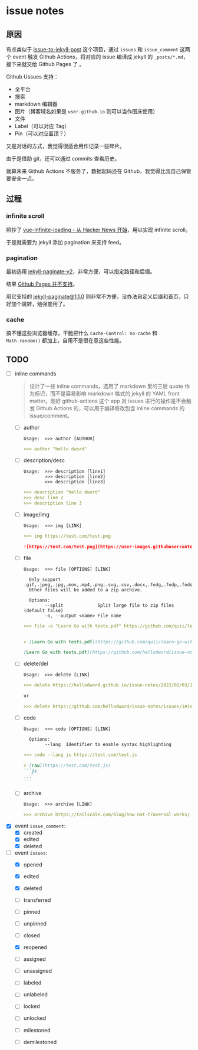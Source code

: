 # issue notes

## 原因

有点类似于 [issue-to-jekyll-post](https://github.com/yoshum/issue-to-jekyll-post) 这个项目，通过 `issues` 和 `issue_comment` 这两个 event 触发 Github Actions，将对应的 issue 编译成 jekyll 的 `_posts/*.md`，接下来就交给 Github Pages 了 。

Github Ussues 支持：
- 全平台
- 搜索
- markdown 编辑器
- 图片（博客域名如果是 `user.github.io` 则可以当作图床使用）
- 文件
- Label（可以对应 Tag）
- Pin（可以对应置顶？）

又是对话的方式，我觉得很适合用作记录一些碎片。

由于是借助 git，还可以通过 commits 查看历史。

就算未来 Github Actions 不服务了，数据起码还在 Github，我觉得比我自己保管要安全一点。

## 过程

### infinite scroll

照抄了 [vue-infinite-loading - 从 Hacker News 开始](https://github.com/PeachScript/vue-infinite-loading/blob/4baed2bb078f076d3bff48c783ed324236630ed6/docs/zh/guide/start-with-hn.md)，用以实现 infinite scroll。

于是就需要为 jekyll 添加 pagination 来支持 feed。

### pagination

最初选用 [jekyll-paginate-v2](https://github.com/sverrirs/jekyll-paginate-v2)，非常方便，可以指定路径和后缀。

结果 [Github Pages 并不支持](https://pages.github.com/versions/)。

用它支持的 [jekyll-paginate@1.1.0](https://github.com/jekyll/jekyll-paginate/tree/v1.1.0) 则非常不方便，没办法自定义后缀和首页，只好加个跳转，勉强能用了。

### cache

搞不懂这些浏览器缓存，干脆把什么 `Cache-Control: no-cache` 和 `Math.random()` 都加上，自用不是很在意这些性能。


## TODO

  - [ ] inline commands
    > 设计了一些 inline commands，选用了 markdown 里的三层 quote 作为标识，而不是容易影响 markdown 格式的 jekyll 的 YAML front matter。刚好 github-actions 这个 app 对 issues 进行的操作是不会触发 Github Actions 的，可以用于编译修改包含 inline commands 的 issue/comment。
    - [ ] author
      ```
      Usage:  >>> author [AUTHOR]
      ```
      ```md
      >>> author "hello dword"
      ```
    - [ ] description/desc
      ```
      Usage:  >>> description [line1]
              >>> description [line2]
              >>> description [line3]
      ```
      ```md
      >>> description "hello dword"
      >>> desc line 2
      >>> description line 3
      ```
    - [ ] image/img
      ```
      Usage:  >>> img [LINK]
      ```
      ```md
      >>> img https://test.com/test.png

      ![https://test.com/test.png](https://user-images.githubusercontent.com/1234567/12345678.png)
      ```
    - [ ] file
      ```
      Usage:  >>> file [OPTIONS] [LINK]

        Only support .gif,.jpeg,.jpg,.mov,.mp4,.png,.svg,.csv,.docx,.fodg,.fodp,.fods,.fodt,.gz,.log,.md,.odf,.odg,.odp,.ods,.odt,.pdf,.pptx,.txt,.xls,.xlsx,.zip.
        Other files will be added to a zip archive.

        Options:
              --split             Split large file to zip files (default false)
              -o, --output <name> File name
      ```

      ```md
      >>> file -o "Learn Go with tests.pdf" https://github.com/quii/learn-go-with-tests/releases/download/12.5.0/learn-go-with-tests.pdf


      > [Learn Go with tests.pdf](https://github.com/quii/learn-go-with-tests/releases/download/12.5.0/learn-go-with-tests.pdf)

      [Learn Go with tests.pdf](https://github.com/hellodword/issue-notes/files/1234567/default.pdf)
      ```
    - [ ] delete/del
      ```
      Usage:  >>> delete [LINK]
      ```

      ```md
      >>> delete https://hellodword.github.io/issue-notes/2022/02/03/1-1029028094.html

      or

      >>> delete https://github.com/hellodword/issue-notes/issues/1#issuecomment-1029028094
      ```
    - [ ] code
      ```
      Usage:  >>> code [OPTIONS] [LINK]

        Options:
              --lang  Identifier to enable syntax highlighting
      ```

      ~~~md
      >>> code --lang js https://test.com/test.js

      > [raw](https://test.com/test.js)
      ```js
      ...
      ```
      ~~~
    - [ ] archive
      ```
      Usage:  >>> archive [LINK]
      ```
      ```md
      >>> archive https://tailscale.com/blog/how-nat-traversal-works/
      ```
  - [x] event `issue_comment`:
    - [x] created
    - [x] edited
    - [x] deleted
  - [ ] event `issues`:
    - [x] opened
    - [x] edited
    - [x] deleted
    - [ ] transferred
    - [ ] pinned
    - [ ] unpinned
    - [ ] closed
    - [x] reopened
    - [ ] assigned
    - [ ] unassigned
    - [ ] labeled
    - [ ] unlabeled
    - [ ] locked
    - [ ] unlocked
    - [ ] milestoned
    - [ ] demilestoned

